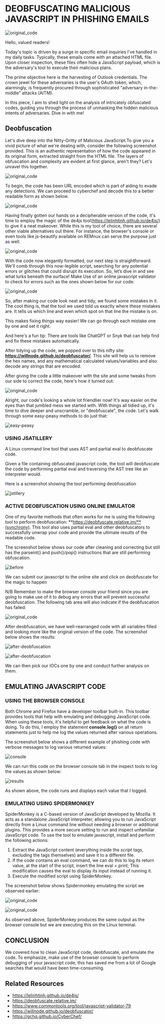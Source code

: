# DEOBFUSCATING MALICIOUS JAVASCRIPT IN PHISHING EMAILS

![original_code](/assets/images/favicon/javascript.png)

Hello, valued readers!

Today's topic is driven by a surge in specific email inquiries I've handled in my daily tasks. Typically, these emails come with an attached HTML file. Upon closer inspection, these files often hide a JavaScript payload, which is the adversary's tool to execute their malicious plans.

The prime objective here is the harvesting of Outlook credentials. The crown jewel for these adversaries is the user's OAuth token, which, alarmingly, is frequently procured through sophisticated "adversary in-the-middle" attacks (AITM).

In this piece, I aim to shed light on the analysis of intricately obfuscated codes, guiding you through the process of unmasking the hidden malicious intents of adversaries. Dive in with me!

## Deobfuscation

Let's dive deep into the Nitty-Gritty of Malicious JavaScript.To give you a vivid picture of what we're dealing with, consider the following screenshot provided. This is an authentic representation of how the code appeared in its original form, extracted straight from the HTML file. The layers of obfuscation and complexity are evident at first glance, aren't they? Let's unravel this together.

![original_code](/assets/images/favicon/malicious-heavy-obf.png)

To begin, the code has been URL encoded which is part of aiding to evade any detections. We can proceed to cyberchef and decode this to a better readable form as shown below. 

![original_code](/assets/images/favicon/url-encoded-output.png)

Having finally gotten our hands on a decipherable version of the code, it's time to employ the magic of the de4js tool(https://lelinhtinh.github.io/de4js/) to give it a neat makeover. While this is my tool of choice, there are several other viable alternatives out there. For instance, the browser's console or even tools like js-beautify available on REMnux can serve the purpose just as well.

![original_code](/assets/images/favicon/code-look-de4js.png)

With the code now elegantly formatted, our next step is straightforward. We'll comb through this now-legible script, searching for any potential errors or glitches that could disrupt its execution. So, let’s dive in and see what lurks beneath the surface! Make Use of an online javascript validator to check for errors such as the ones shown below for our code:

![original_code](/assets/images/favicon/errors.png)

So, after making our code look neat and tidy, we found some mistakes in it. The cool thing is, that the tool we used told us exactly where these mistakes are. It tells us which line and even which spot on that line the mistake is on.

This makes fixing things way easier! We can go through each mistake one by one and set it right.

And here's a fun tip: There are tools like ChatGPT or Snyk that can help find and fix these mistakes automatically.

After tidying up the code, we popped over to this nifty site: **https://willnode.github.io/deobfuscator/**. This site will help us to remove the hex names, and any mathematical calculated values/variables and also decode any strings that are encoded.

After giving the code a little makeover with the site and some tweaks from our side to correct the code, here's how it turned out:

![original_code](/assets/images/favicon/changes-to-readable-values.png)

Alright, our code's looking a whole lot friendlier now! It's way easier on the eyes than that jumbled mess we started with. With things all tidied up, it's time to dive deeper and unscramble, or "deobfuscate", the code. Let's walk through some easy-peasy methods to do just that:

![easy-peasy](/assets/images/favicon/easy-peasy.gif)

### USING JSATILLERY

A Linux command line tool that uses AST and partial eval to deobfuscate code.

Given a file containing obfuscated javascript code, the tool will deobfuscate the code by performing partial eval and traversing the AST tree like an interpreter would.

Here is a screenshot showing the tool performing deobfuscation

![jstillery](/assets/images/favicon/results-of-jstillery.png)

### ACTIVE DEOBFUSCATION USING ONLINE EMULATOR

One of my favorite methods that often works for me is using the following tool to perform deobfuscation: **https://deobfuscate.relative.im/**(synchrony). This tool also uses partial eval and other deobfuscators to successfully unwrap your code and provide the ultimate results of the readable code.

The screenshot below shows our code after cleaning and correcting but still has the parseint() and push()/pop() instructions that are still performing obfuscation.

![before](/assets/images/favicon/before-deo.png)

We can submit our javascript to the online site and click on deobfuscate for the magic to happen

N/B Remember to make the browser console your friend since you are going to make use of it to debug any errors that will prevent successful deobfuscation. The following tab area will also indicate if the deobfuscation has failed:

![original_code](/assets/images/favicon/synchrony-log.png)

After deobfuscation, we have well-rearranged code with all variables filled and looking more like the original version of the code. The screenshot below shows the results:

![after-deobfuscation](/assets/images/favicon/after-deobfuscation.png)

![after-deobfuscation](/assets/images/favicon/after-de.png)

We can then pick our IOCs one by one and conduct further analysis on them.

## EMULATING JAVASCRIPT CODE

### USING THE BROWSER CONSOLE

Both Chrome and Firefox have a developer toolbar built-in. This toolbar provides tools that help with emulating and debugging JavaScript code. When using these tools, it's helpful to get feedback on what the code is doing. To do this, I employ the statement **console.log()** on all return statements just to help me log the values returned after various operations.

The screenshot below shows a different example of phishing code with verbose messages to log various returned values:

![console](/assets/images/favicon/console-run-code.png)

We can run this code on the browser console tab in the inspect tools to log the values as shown below:

![results](/assets/images/favicon/results-console.png)


As shown above, the code runs and displays each value that I logged.

### EMULATING USING SPIDERMONKEY

SpiderMonkey is a C-based version of JavaScript developed by Mozilla. It acts as a standalone JavaScript interpreter, allowing you to run JavaScript directly from a Linux command line without needing a browser or additional plugins. This provides a more secure setting to run and inspect unfamiliar JavaScript code. To use the tool to emulate javascript, install and perform the following actions:

1. Extract the JavaScript content (everything inside the *script* tags, excluding the tags themselves) and save it to a different file.
2. If the code contains an eval command, we can do this to log its return value, at the start of the script, insert the line eval = print; This modification causes the eval to display its input instead of running it.
3. Execute the modified script using SpiderMonkey.

The screenshot below shows Spidermonkey emulating the script we observed earlier:

![original_code](/assets/images/favicon/same-results-as-console-spidermonkey.png)


![original_code](/assets/images/favicon/same-output-as-console-spidermonkey.png)


As observed above, SpiderMonkey produces the same output as the browser console but we are executing this on the Linux terminal.

## CONCLUSION

We covered how to clean JavaScript code, deobfuscate, and emulate the code. To emphasize, make use of the browser console to perform debugging of your javascript code, this has saved me from a lot of Google searches that would have been time-consuming.

## Related Resources

- https://lelinhtinh.github.io/de4js/
- https://deobfuscate.relative.im/
- https://www.commontools.org/tool/javascript-validator-79
- https://willnode.github.io/deobfuscator/
- https://gchq.github.io/CyberChef/
